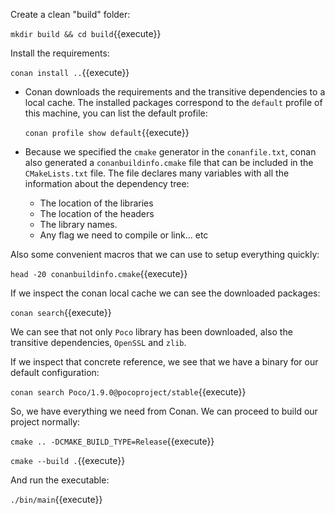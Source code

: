 Create a clean "build" folder:

`mkdir build && cd build`{{execute}}

Install the requirements:

`conan install ..`{{execute}}

- Conan downloads the requirements and the transitive dependencies to a local cache. The installed
packages correspond to the `default` profile of this machine, you can list the default profile:

    `conan profile show default`{{execute}}

- Because we specified the ``cmake`` generator in the ``conanfile.txt``,  conan also generated a ``conanbuildinfo.cmake`` 
file that can be included in the ``CMakeLists.txt`` file. The file declares many variables with all 
the information about the dependency tree:
     - The location of the libraries
     - The location of the headers
     - The library names.
     - Any flag we need to compile or link... etc
 
Also some convenient macros that we can use to setup everything quickly:
 
`head -20 conanbuildinfo.cmake`{{execute}}

If we inspect the conan local cache we can see the downloaded packages:

`conan search`{{execute}}

We can see that not only `Poco` library has been downloaded, also the transitive dependencies, ``OpenSSL`` and ``zlib``.

If we inspect that concrete reference, we see that we have a binary for our default configuration:

`conan search Poco/1.9.0@pocoproject/stable`{{execute}}


So, we have everything we need from Conan. We can proceed to build our project normally:


`cmake .. -DCMAKE_BUILD_TYPE=Release`{{execute}}

`cmake --build .`{{execute}}

And run the executable:

`./bin/main`{{execute}}

